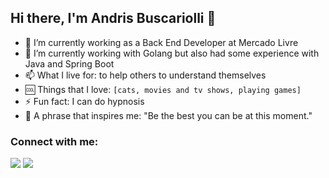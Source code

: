 ## Hi there, I'm Andris Buscariolli 👋

<!--
**buskari/buskari** is a ✨ _special_ ✨ repository because its `README.md` (this file) appears on your GitHub profile.

Here are some ideas to get you started:

- 🔭 I’m currently working as Back End Developer on DASA
- 🌱 I’m currently learning Clean Architecture and NodeJS
- 👯 I’m looking to collaborate on ...
- 🤔 I’m looking for help with ...
- 💬 Ask me about ...
- 📫 How to reach me: ...
- 😄 Pronouns: Him/His
- ⚡ Fun fact: I can do hypnosis
- 💪 A phrase that inspires me: "Fortis Fortuna Adiuvat"
-->

- 🔭 I’m currently working as a Back End Developer at Mercado Livre
- 🌱 I’m currently working with Golang but also had some experience with Java and Spring Boot 
- 📫 What I live for: to help others to understand themselves
- 🆒 Things that I love: `[cats, movies and tv shows, playing games]`
- ⚡ Fun fact: I can do hypnosis
- 💪 A phrase that inspires me: "Be the best you can be at this moment."


<h3 align="left">Connect with me:</h3>
<div>  
  <a href="https://www.linkedin.com/in/andris-buscariolli/" target="_blank"><img src="https://img.shields.io/badge/-LinkedIn-%230077B5?style=for-the-badge&logo=linkedin&logoColor=white" target="_blank"></a> 
 <a href = "mailto:andrisbuscariolli88@gmail.com"><img src="https://img.shields.io/badge/Gmail-D14836?style=for-the-badge&logo=gmail&logoColor=white" target="_blank"></a>
 </div>
<br>
</div>

